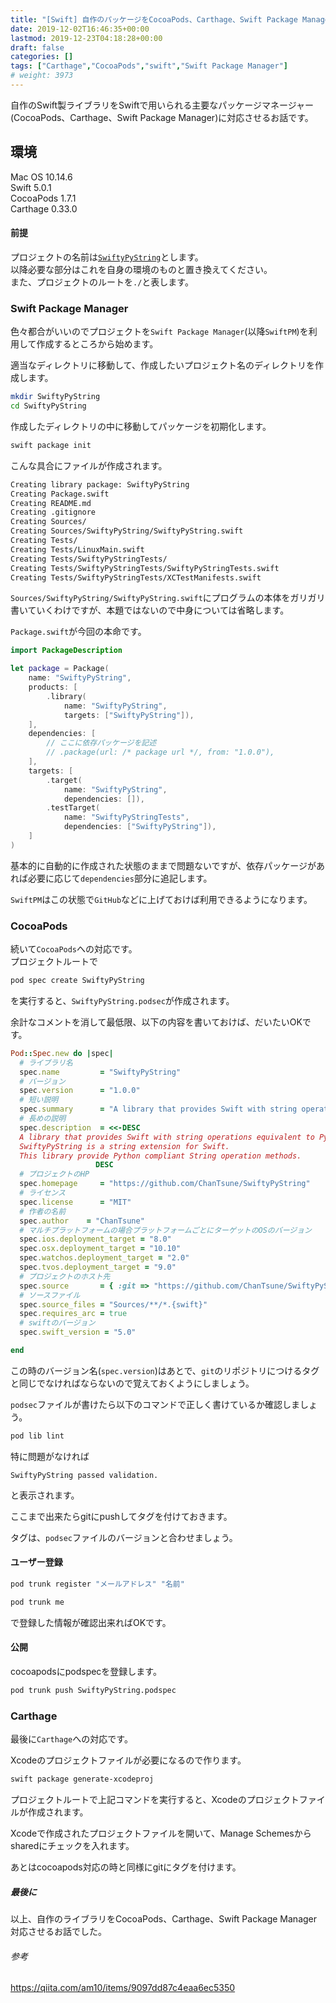 ```yaml
---
title: "[Swift] 自作のパッケージをCocoaPods、Carthage、Swift Package Manager対応させる"
date: 2019-12-02T16:46:35+00:00
lastmod: 2019-12-23T04:18:28+00:00
draft: false
categories: []
tags: ["Carthage","CocoaPods","swift","Swift Package Manager"]
# weight: 3973
---
```

自作のSwift製ライブラリをSwiftで用いられる主要なパッケージマネージャー(CocoaPods、Carthage、Swift Package Manager)に対応させるお話です。  

## 環境  
Mac OS 10.14.6  
Swift 5.0.1  
CocoaPods 1.7.1  
Carthage 0.33.0  

#### 前提  
プロジェクトの名前は[`SwiftyPyString`](https://github.com/ChanTsune/SwiftyPyString)とします。  
以降必要な部分はこれを自身の環境のものと置き換えてください。  
また、プロジェクトのルートを`./`と表します。  

### Swift Package Manager  
色々都合がいいのでプロジェクトを`Swift Package Manager`(以降`SwiftPM`)を利用して作成するところから始めます。  

適当なディレクトリに移動して、作成したいプロジェクト名のディレクトリを作成します。  
```bash
mkdir SwiftyPyString
cd SwiftyPyString
```

作成したディレクトリの中に移動してパッケージを初期化します。  
```bash
swift package init
```
こんな具合にファイルが作成されます。  
```bash
Creating library package: SwiftyPyString
Creating Package.swift
Creating README.md
Creating .gitignore
Creating Sources/
Creating Sources/SwiftyPyString/SwiftyPyString.swift
Creating Tests/
Creating Tests/LinuxMain.swift
Creating Tests/SwiftyPyStringTests/
Creating Tests/SwiftyPyStringTests/SwiftyPyStringTests.swift
Creating Tests/SwiftyPyStringTests/XCTestManifests.swift
```

`Sources/SwiftyPyString/SwiftyPyString.swift`にプログラムの本体をガリガリ書いていくわけですが、本題ではないので中身については省略します。  

`Package.swift`が今回の本命です。  

```swift
import PackageDescription

let package = Package(
    name: "SwiftyPyString",
    products: [
        .library(
            name: "SwiftyPyString",
            targets: ["SwiftyPyString"]),
    ],
    dependencies: [
        // ここに依存パッケージを記述
        // .package(url: /* package url */, from: "1.0.0"),
    ],
    targets: [
        .target(
            name: "SwiftyPyString",
            dependencies: []),
        .testTarget(
            name: "SwiftyPyStringTests",
            dependencies: ["SwiftyPyString"]),
    ]
)
```
基本的に自動的に作成された状態のままで問題ないですが、依存パッケージがあれば必要に応じて`dependencies`部分に追記します。  

`SwiftPM`はこの状態で`GitHub`などに上げておけば利用できるようになります。  

### CocoaPods  
続いて`CocoaPods`への対応です。  
プロジェクトルートで  
```bash
pod spec create SwiftyPyString
```
を実行すると、`SwiftyPyString.podsec`が作成されます。  

余計なコメントを消して最低限、以下の内容を書いておけば、だいたいOKです。  
```ruby
Pod::Spec.new do |spec|
  # ライブラリ名
  spec.name         = "SwiftyPyString"
  # バージョン
  spec.version      = "1.0.0"
  # 短い説明
  spec.summary      = "A library that provides Swift with string operations equivalent to Python."
  # 長めの説明
  spec.description  = <<-DESC
  A library that provides Swift with string operations equivalent to Python.
  SwiftyPyString is a string extension for Swift.
  This library provide Python compliant String operation methods.
                   DESC
  # プロジェクトのHP
  spec.homepage     = "https://github.com/ChanTsune/SwiftyPyString"
  # ライセンス
  spec.license      = "MIT"
  # 作者の名前
  spec.author    = "ChanTsune"
  # マルチプラットフォームの場合プラットフォームごとにターゲットのOSのバージョン
  spec.ios.deployment_target = "8.0" 
  spec.osx.deployment_target = "10.10"
  spec.watchos.deployment_target = "2.0"
  spec.tvos.deployment_target = "9.0"
  # プロジェクトのホスト先
  spec.source       = { :git => "https://github.com/ChanTsune/SwiftyPyString.git", :tag => "#{spec.version}" }
  # ソースファイル
  spec.source_files = "Sources/**/*.{swift}"
  spec.requires_arc = true
  # swiftのバージョン
  spec.swift_version = "5.0"

end
```

この時のバージョン名(`spec.version`)はあとで、`git`のリポジトリにつけるタグと同じでなければならないので覚えておくようにしましょう。  

`podsec`ファイルが書けたら以下のコマンドで正しく書けているか確認しましょう。  

```bash
pod lib lint
```
特に問題がなければ
```
SwiftyPyString passed validation.
```
と表示されます。  

ここまで出来たらgitにpushしてタグを付けておきます。  

タグは、`podsec`ファイルのバージョンと合わせましょう。  

#### ユーザー登録  
```bash
pod trunk register "メールアドレス" "名前"
```

```bash
pod trunk me
```
で登録した情報が確認出来ればOKです。  

#### 公開  
cocoapodsにpodspecを登録します。

```bash
pod trunk push SwiftyPyString.podspec 
```


### Carthage  
最後に`Carthage`への対応です。  

Xcodeのプロジェクトファイルが必要になるので作ります。  

```bash
swift package generate-xcodeproj
```
プロジェクトルートで上記コマンドを実行すると、Xcodeのプロジェクトファイルが作成されます。

Xcodeで作成されたプロジェクトファイルを開いて、Manage Schemesからsharedにチェックを入れます。

あとはcocoapods対応の時と同様にgitにタグを付けます。

##### 最後に  
以上、自作のライブラリをCocoaPods、Carthage、Swift Package Manager対応させるお話でした。  

###### 参考  

https://qiita.com/am10/items/9097dd87c4eaa6ec5350
